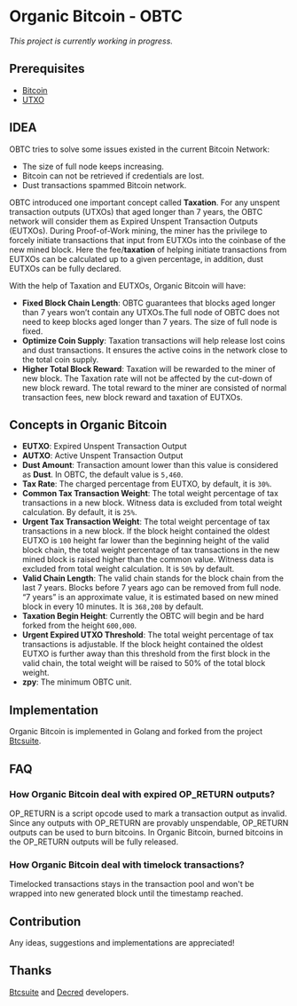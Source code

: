 # Organic Bitcoin - OBTC

*This project is currently working in progress.*

## Prerequisites
- [Bitcoin](https://bitcoin.org/en/)
- [UTXO](https://bitcoin.org/en/glossary/unspent-transaction-output)

## IDEA

OBTC tries to solve some issues existed in the current Bitcoin Network:
- The size of full node keeps increasing.
- Bitcoin can not be retrieved if credentials are lost.
- Dust transactions spammed Bitcoin network.

OBTC introduced one important concept called **Taxation**. For any unspent transaction outputs (UTXOs) that aged longer than 7 years, the OBTC network will consider them as Expired Unspent Transaction Outputs (EUTXOs).  During Proof-of-Work mining, the miner has the privilege to forcely initiate transactions that input from EUTXOs into the coinbase of the new mined block. Here the fee/**taxation** of helping initiate transactions from EUTXOs can be calculated up to a given percentage, in addition, dust EUTXOs can be fully declared.

With the help of Taxation and EUTXOs, Organic Bitcoin will have:
- **Fixed Block Chain Length**: OBTC guarantees that blocks aged longer than 7 years won’t contain any UTXOs.The full node of OBTC does not need to keep blocks aged longer than 7 years. The size of full node is fixed. 
- **Optimize Coin Supply**: Taxation transactions will help release lost coins and dust transactions. It ensures the active coins in the network close to the total coin supply. 
- **Higher Total Block Reward**: Taxation will be rewarded to the miner of new block. The Taxation rate will not be affected by the cut-down of new block reward. The total reward to the miner are consisted of normal transaction fees, new block reward and taxation of EUTXOs.

## Concepts in Organic Bitcoin
- **EUTXO**: Expired Unspent Transaction Output
- **AUTXO**: Active Unspent Transaction Output
- **Dust Amount**: Transaction amount lower than this value is considered as **Dust**. In OBTC, the default value is `5,460`.
- **Tax Rate**: The charged percentage from EUTXO, by default, it is `30%`.
- **Common Tax Transaction Weight**: The total weight percentage of tax transactions in a new block. Witness data is excluded from total weight calculation. By default, it is `25%`.
- **Urgent Tax Transaction Weight**: The total weight percentage of tax transactions in a new block. If the block height contained the oldest EUTXO is `100` height far lower than the beginning height of the valid block chain, the total weight percentage of tax transactions in the new mined block is raised higher than the common value. Witness data is excluded from total weight calculation. It is `50%` by default.
- **Valid Chain Length**: The valid chain stands for the block chain from the last 7 years. Blocks before 7 years ago can be removed from full node. “7 years” is an approximate value, it is estimated based on new mined block in every 10 minutes. It is `368,208` by default.
- **Taxation Begin Height**: Currently the OBTC will begin and be hard forked from the height `600,000`.
- **Urgent Expired UTXO Threshold**: The total weight percentage of tax transactions is adjustable. If the block height contained the oldest EUTXO is further away than this threshold from the first block in the valid chain, the total weight will be raised to 50% of the total block weight.
- **zpy**: The minimum OBTC unit.

## Implementation
Organic Bitcoin is implemented in Golang and forked from the project [Btcsuite](https://github.com/btcsuite).

## FAQ
### How Organic Bitcoin deal with expired OP_RETURN outputs?
OP_RETURN is a script opcode used to mark a transaction output as invalid. Since any outputs with OP_RETURN are provably unspendable, OP_RETURN outputs can be used to burn bitcoins. In Organic Bitcoin, burned bitcoins in the OP_RETURN outputs will be fully released.
### How Organic Bitcoin deal with timelock transactions?
Timelocked transactions stays in the transaction pool and won't be wrapped into new generated block until the timestamp reached.

## Contribution
Any ideas, suggestions and implementations are appreciated!

## Thanks
[Btcsuite](https://github.com/orgs/btcsuite/people) and [Decred](https://github.com/orgs/decred/people) developers.
